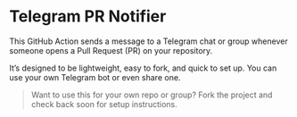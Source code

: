 # Telegram PR Notifier

This GitHub Action sends a message to a Telegram chat or group whenever someone opens a Pull Request (PR) on your repository.

It’s designed to be lightweight, easy to fork, and quick to set up. You can use your own Telegram bot or even share one.

> Want to use this for your own repo or group? Fork the project and check back soon for setup instructions.
